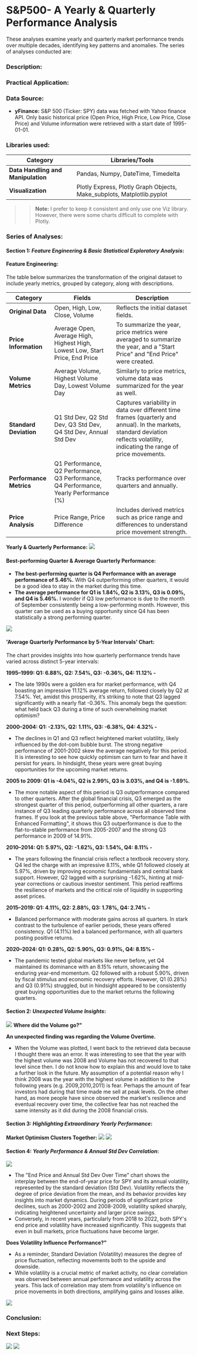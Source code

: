 # S&P500- A Yearly & Quarterly Performance Analysis
These analyses examine yearly and quarterly market performance trends over multiple decades, identifying key patterns and anomalies.
The series of analyses conducted are: 

### Description: 

### Practical Application: 

### Data Source:
- **yFinance:** S&P 500 (Ticker: SPY) data was fetched with Yahoo finance API. Only basic historical price (Open Price, High Price, Low Price, Close Price) and Volume information were retrieved with a start date of 1995-01-01. 

### Libraries used:
| **Category**                | **Libraries/Tools**                                                |
|-----------------------------|--------------------------------------------------------------------|
| **Data Handling and Manipulation** | Pandas, Numpy, DateTime, Timedelta                                    |
| **Visualization**           | Plotly Express, Plotly Graph Objects, Make_subplots, Matplotlib.pyplot |

>> **Note:** I prefer to keep it consistent and only use one Viz library. However, there were some charts difficult to complete with Plotly.

### Series of Analyses:
#### **Section 1: *Feature Engineering & Basic Statistical Exploratory Analysis*:**
#### **Feature Engineering:** 
The table below summarizes the transformation of the original dataset to include yearly metrics, grouped by category, along with descriptions.

| **Category**             | **Fields**                                                                                                   | **Description**                                                                                                                                                                  |
|--------------------------|-------------------------------------------------------------------------------------------------------------|----------------------------------------------------------------------------------------------------------------------------------------------------------------------------------|
| **Original Data**        | Open, High, Low, Close, Volume                                                                              | Reflects the initial dataset fields.                                                                                                                                           |
| **Price Information**    | Average Open, Average High, Highest High, Lowest Low, Start Price, End Price                                | To summarize the year, price metrics were averaged to summarize the year, and a "Start Price" and "End Price" were created.                                                    |
| **Volume Metrics**       | Average Volume, Highest Volume Day, Lowest Volume Day                                                      | Similarly to price metrics, volume data was summarized for the year as well.                                                                                                   |
| **Standard Deviation**   | Q1 Std Dev, Q2 Std Dev, Q3 Std Dev, Q4 Std Dev, Annual Std Dev                                             | Captures variability in data over different time frames (quarterly and annual). In the markets, standard deviation reflects volatility, indicating the range of price movements. |
| **Performance Metrics**  | Q1 Performance, Q2 Performance, Q3 Performance, Q4 Performance, Yearly Performance (%)                     | Tracks performance over quarters and annually.                                                                                                                                 |
| **Price Analysis**       | Price Range, Price Difference                                                                              | Includes derived metrics such as price range and differences to understand price movement strength.                                                                             |

**Yearly & Quarterly Performance:**
![](Images/QuarterlySPYPerf.png)
#### **Best-performing Quarter & Average Quarterly Performance:**

- **The best-performing quarter is Q4 Performance with an average performance of 5.46%.** With Q4 outperforming other quarters, it would be a good idea to stay in the market during this time. 
- **The average performance for Q1 is 1.84%, Q2 is 3.13%, Q3 is 0.09%, and Q4 is 5.46%.** I wonder if Q3 low performance is due to the month of September consistently being a low-performing month. However, this quarter can be used as a buying opportunity since Q4 has been statistically a strong performing quarter. 

![](Images/Ave.Performance5YRIntervals.png)

#### **'Average Quarterly Performance by 5-Year Intervals' Chart:**
The chart provides insights into how quarterly performance trends have varied across distinct 5-year intervals:

**1995–1999: Q1: 6.88%, Q2: 7.54%, Q3: -0.36%, Q4: 11.12% -** 
- The late 1990s were a golden era for market performance, with Q4 boasting an impressive 11.12% average return, followed closely by Q2 at 7.54%. Yet, amidst this prosperity, it’s striking to note that Q3 lagged significantly with a nearly flat -0.36%.  This anomaly begs the question: what held back Q3 during a time of such overwhelming market optimism?

**2000–2004: Q1: -2.13%, Q2: 1.11%, Q3: -6.38%, Q4: 4.32% -** 
- The declines in Q1 and Q3 reflect heightened market volatility, likely influenced by the dot-com bubble burst. The strong negative performance of 2001-2002 skew the average negatively for this period. It is interesting to see how quickly optimism can turn to fear and have it persist for years. In hindsight, these years were great buying opportunities for the upcoming market returns. 

**2005 to 2009: Q1 is -4.04%, Q2 is 2.99%, Q3 is 3.03%, and Q4 is -1.69%.**
- The more notable aspect of this period is Q3 outperformance compared to other quarters. After the global financial crisis, Q3 emerged as the strongest quarter of this period, outperforming all other quarters, a rare instance of Q3 leading quarterly performance across all observed time frames. If you look at the previous table above, "Performance Table with Enhanced Formatting", it shows this Q3 outperformance is due to the flat-to-stable performance from 2005-2007 and the strong Q3 performance in 2009 of 14.91%.  

**2010–2014: Q1: 5.97%, Q2: -1.62%, Q3: 1.54%, Q4: 8.11% -** 
- The years following the financial crisis reflect a textbook recovery story. Q4 led the charge with an impressive 8.11%, while Q1 followed closely at 5.97%, driven by improving economic fundamentals and central bank support. However, Q2 lagged with a surprising -1.62%, hinting at mid-year corrections or cautious investor sentiment. This period reaffirms the resilience of markets and the critical role of liquidity in supporting asset prices.

**2015–2019: Q1: 4.11%, Q2: 2.88%, Q3: 1.78%, Q4: 2.74% -** 
- Balanced performance with moderate gains across all quarters. In stark contrast to the turbulence of earlier periods, these years offered consistency. Q1 (4.11%) led a balanced performance, with all quarters posting positive returns.

**2020–2024: Q1: 0.28%, Q2: 5.90%, Q3: 0.91%, Q4: 8.15% -** 
- The pandemic tested global markets like never before, yet Q4 maintained its dominance with an 8.15% return, showcasing the enduring year-end momentum. Q2 followed with a robust 5.90%, driven by fiscal stimulus and economic recovery efforts. However, Q1 (0.28%) and Q3 (0.91%) struggled, but in hindsight appeared to be consistently great buying opportunities due to the market returns the following quarters. 

#### **Section 2: *Unexpected Volume Insights*:**
![](Images/PriceTrend_Volume_OverYRS.png)
**Where did the Volume go?"**

**An unexpected finding was regarding the Volume Overtime.** 
- When the Volume was plotted, I went back to the retrieved data because I thought there was an error. It was interesting to see that the year with the highest volume was 2008 and Volume has not recovered to that level since then. I do not know how to explain this and would love to take a further look in the future. My assumption of a potential reason why I think 2008 was the year with the highest volume in addition to the following years (e.g. 2009,2010,2011) is fear. Perhaps the amount of fear investors had during that time made me sell at peak levels. On the other hand, as more people have since observed the market's resilience and eventual recovery over time, the collective fear has not reached the same intensity as it did during the 2008 financial crisis.
  
#### **Section 3: *Highlighting Extraordinary Yearly Performance*:**

**Market Optimism Clusters Together:**
![](Images/20PercPlus_SPYPerformance.png)
![](Images/20PercPlusConsecutive_SPYPerformance.png)

#### **Section 4: *Yearly Performance & Annual Std Dev Correlation*:**
![](Images/AnnualStdDev_PriceTrend.png)
- The "End Price and Annual Std Dev Over Time" chart shows the interplay between the end-of-year price for SPY and its annual volatility, represented by the standard deviation (Std Dev). Volatility reflects the degree of price deviation from the mean, and its behavior provides key insights into market dynamics. During periods of significant price declines, such as 2000-2002 and 2008-2009, volatility spiked sharply, indicating heightened uncertainty and larger price swings.
- Conversely, in recent years, particularly from 2018 to 2022, both SPY's end price and volatility have increased significantly. This suggests that even in bull markets, price fluctuations have become larger.
  
**Does Volatility Influence Performance?"**
- As a reminder, Standard Deviation (Volatility) measures the degree of price fluctuation, reflecting movements both to the upside and downside.
-  While volatility is a crucial metric of market activity, no clear correlation was observed between annual performance and volatility across the years. This lack of correlation may stem from volatility's influence on price movements in both directions, amplifying gains and losses alike.
  
![](Images/StdDev_Perf_Correlation.PNG)
### Conclusion:

### Next Steps:
![](Images/VolatilityMeme1.jpg)
![](Images/VolatilityMeme2.jpg)
